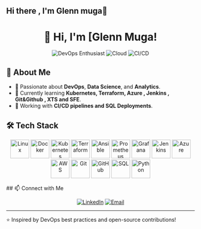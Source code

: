 ## Hi there , I'm Glenn muga👋

<!-- GitHub README with DevOps Focus -->
<h1 align="center">👋 Hi, I'm [Glenn Muga!</h1>
<p align="center">
  <img src="https://img.shields.io/badge/DevOps-Enthusiast-blue" alt="DevOps Enthusiast">
  <img src="https://img.shields.io/badge/Cloud-AWS | Azure | GCP-orange" alt="Cloud">
  <img src="https://img.shields.io/badge/CI/CD-Jenkins | GitHub Actions | GitLab CI-green" alt="CI/CD">
</p>

## 🚀 About Me
- 🔹 Passionate about **DevOps**, **Data Science**, and **Analytics**.
- 🌱 Currently learning **Kubernetes, Terraform, Azure , Jenkins , Git&Github , XTS and SFE**.
- 🔧 Working with **CI/CD pipelines and SQL Deployments**.

## 🛠️ Tech Stack
<p align="center">
 <img src="https://cdn.jsdelivr.net/gh/devicons/devicon/icons/linux/linux-original.svg" width="50" height="50" alt="Linux">
  <img src="https://cdn.jsdelivr.net/gh/devicons/devicon/icons/docker/docker-original.svg" width="50" height="50" alt="Docker">
  <img src="https://cdn.jsdelivr.net/gh/devicons/devicon/icons/kubernetes/kubernetes-plain.svg" width="50" height="50" alt="Kubernetes">
  <img src="https://cdn.jsdelivr.net/gh/devicons/devicon/icons/terraform/terraform-original.svg" width="50" height="50" alt="Terraform">
  <img src="https://cdn.jsdelivr.net/gh/devicons/devicon/icons/ansible/ansible-original.svg" width="50" height="50" alt="Ansible">
  <img src="https://cdn.jsdelivr.net/gh/devicons/devicon/icons/prometheus/prometheus-original.svg" width="50" height="50" alt="Prometheus">
  <img src="https://cdn.jsdelivr.net/gh/devicons/devicon/icons/grafana/grafana-original.svg" width="50" height="50" alt="Grafana">
  <img src="https://cdn.jsdelivr.net/gh/devicons/devicon/icons/jenkins/jenkins-original.svg" width="50" height="50" alt="Jenkins">
  <img src="https://cdn.jsdelivr.net/gh/devicons/devicon/icons/azure/azure-original.svg" width="50" height="50" alt="Azure">
  <img src="https://cdn.jsdelivr.net/gh/devicons/devicon/icons/amazonwebservices/amazonwebservices-original.svg" width="50" height="50" alt="AWS">
  <img src="https://cdn.jsdelivr.net/gh/devicons/devicon/icons/git/git-original.svg" width="50" height="50" alt="Git">
  <img src="https://cdn.jsdelivr.net/gh/devicons/devicon/icons/github/github-original.svg" width="50" height="50" alt="GitHub">
  <img src="https://cdn.jsdelivr.net/gh/devicons/devicon/icons/mysql/mysql-original.svg" width="50" height="50" alt="SQL">
  <img src="https://cdn.jsdelivr.net/gh/devicons/devicon/icons/python/python-original.svg" width="50" height="50" alt="Python">
</p>
## 📫 Connect with Me
<p align="center">
  <a href="https://www.linkedin.com/in/glenn-muga-070405/"><img src="https://img.shields.io/badge/LinkedIn-Connect-blue" alt="LinkedIn"></a>
  <a href="mailto:gmuga7@gmail.com"><img src="https://img.shields.io/badge/Email-Contact-red" alt="Email"></a>
</p>

---
⭐️ Inspired by DevOps best practices and open-source contributions!
<!--
**glennmuga/glennmuga** is a ✨ _special_ ✨ repository because its `README.md` (this file) appears on your GitHub profile.

Here are some ideas to get you started:

- 🔭 I’m currently working on ...
- 🌱 I’m currently learning ...
- 👯 I’m looking to collaborate on ...
- 🤔 I’m looking for help with ...
- 💬 Ask me about ...
- 📫 How to reach me: ...
- 😄 Pronouns: ...
- ⚡ Fun fact: ...
-->
